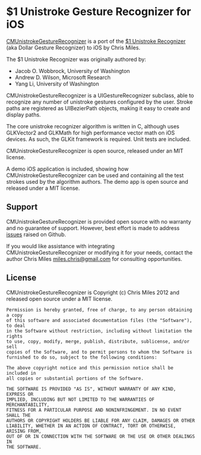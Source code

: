 $1 Unistroke Gesture Recognizer for iOS
=======================================

[CMUnistrokeGestureRecognizer][1] is a port of the [$1 Unistroke Recognizer][2]
(aka Dollar Gesture Recognizer) to iOS by Chris Miles.

[1]: https://github.com/chrismiles/CMUnistrokeGestureRecognizer "CMUnistrokeGestureRecognizer"
[2]: http://depts.washington.edu/aimgroup/proj/dollar/ "$1 Unistroke Recognizer"

The $1 Unistroke Recognizer was originally authored by:
  
  * Jacob O. Wobbrock, University of Washington
  * Andrew D. Wilson, Microsoft Research
  * Yang Li, University of Washington

CMUnistrokeGestureRecognizer is a UIGestureRecognizer subclass, able to recognize
any number of unistroke gestures configured by the user.  Stroke paths are registered
as UIBezierPath objects, making it easy to create and display paths.

The core unistroke recognizer algorithm is written in C, although uses GLKVector2
and GLKMath for high performance vector math on iOS devices. As such, the GLKit
framework is required. Unit tests are included.

CMUnistrokeGestureRecognizer is open source, released under an MIT license.

A demo iOS application is included, showing how CMUnistrokeGestureRecognizer can be used
and containing all the test strokes used by the algorithm authors. The demo app is open
source and released under a MIT license.


Support
-------

CMUnistrokeGestureRecognizer is provided open source with no warranty and no guarantee
of support. However, best effort is made to address [issues][3] raised on Github.

If you would like assistance with integrating CMUnistrokeGestureRecognizer or modifying
it for your needs, contact the author Chris Miles <miles.chris@gmail.com> for consulting
opportunities.

[3]: https://github.com/chrismiles/CMUnistrokeGestureRecognizer/issues "CMUnistrokeGestureRecognizer issues on Github"


License
-------

CMUnistrokeGestureRecognizer is Copyright (c) Chris Miles 2012 and released
open source under a MIT license.

    Permission is hereby granted, free of charge, to any person obtaining a copy
    of this software and associated documentation files (the "Software"), to deal
    in the Software without restriction, including without limitation the rights
    to use, copy, modify, merge, publish, distribute, sublicense, and/or sell
    copies of the Software, and to permit persons to whom the Software is
    furnished to do so, subject to the following conditions:

    The above copyright notice and this permission notice shall be included in
    all copies or substantial portions of the Software.

    THE SOFTWARE IS PROVIDED "AS IS", WITHOUT WARRANTY OF ANY KIND, EXPRESS OR
    IMPLIED, INCLUDING BUT NOT LIMITED TO THE WARRANTIES OF MERCHANTABILITY,
    FITNESS FOR A PARTICULAR PURPOSE AND NONINFRINGEMENT. IN NO EVENT SHALL THE
    AUTHORS OR COPYRIGHT HOLDERS BE LIABLE FOR ANY CLAIM, DAMAGES OR OTHER
    LIABILITY, WHETHER IN AN ACTION OF CONTRACT, TORT OR OTHERWISE, ARISING FROM,
    OUT OF OR IN CONNECTION WITH THE SOFTWARE OR THE USE OR OTHER DEALINGS IN
    THE SOFTWARE.

